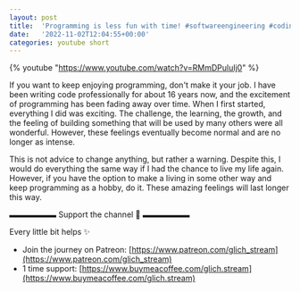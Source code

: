 ```yaml
---
layout: post
title:  'Programming is less fun with time! #softwareengineering #coding'
date:   '2022-11-02T12:04:55+00:00'
categories: youtube short
---
```

{% youtube  "https://www.youtube.com/watch?v=RMmDPuluIj0" %}
<br />

If you want to keep enjoying programming, don't make it your job. I have been writing code professionally for about 16 years now, and the excitement of programming has been fading away over time. When I first started, everything I did was exciting. The challenge, the learning, the growth, and the feeling of building something that will be used by many others were all wonderful. However, these feelings eventually become normal and are no longer as intense.

This is not advice to change anything, but rather a warning. Despite this, I would do everything the same way if I had the chance to live my life again. However, if you have the option to make a living in some other way and keep programming as a hobby, do it. These amazing feelings will last longer this way.

▬▬▬▬▬▬ Support the channel 💜 ▬▬▬▬▬▬

Every little bit helps ✨
- Join the journey on Patreon: [https://www.patreon.com/glich_stream](https://www.patreon.com/glich_stream)
- 1 time support: [https://www.buymeacoffee.com/glich.stream](https://www.buymeacoffee.com/glich.stream)